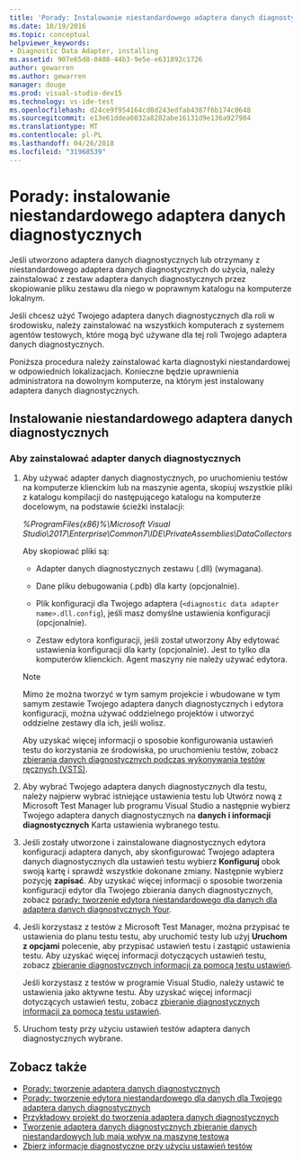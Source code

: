```yaml
---
title: 'Porady: Instalowanie niestandardowego adaptera danych diagnostycznych w programie Visual Studio'
ms.date: 10/19/2016
ms.topic: conceptual
helpviewer_keywords:
- Diagnostic Data Adapter, installing
ms.assetid: 907e65d8-0408-44b3-9e5e-e631892c1726
author: gewarren
ms.author: gewarren
manager: douge
ms.prod: visual-studio-dev15
ms.technology: vs-ide-test
ms.openlocfilehash: d24ce9f954164cd8d243edfab4387f6b174c0648
ms.sourcegitcommit: e13e61ddea6032a8282abe16131d9e136a927984
ms.translationtype: MT
ms.contentlocale: pl-PL
ms.lasthandoff: 04/26/2018
ms.locfileid: "31968539"
---
```

# <a name="how-to-install-a-custom-diagnostic-data-adapter"></a>Porady: instalowanie niestandardowego adaptera danych diagnostycznych

Jeśli utworzono adaptera danych diagnostycznych lub otrzymany z niestandardowego adaptera danych diagnostycznych do użycia, należy zainstalować z zestaw adaptera danych diagnostycznych przez skopiowanie pliku zestawu dla niego w poprawnym katalogu na komputerze lokalnym.

 Jeśli chcesz użyć Twojego adaptera danych diagnostycznych dla roli w środowisku, należy zainstalować na wszystkich komputerach z systemem agentów testowych, które mogą być używane dla tej roli Twojego adaptera danych diagnostycznych.

 Poniższa procedura należy zainstalować karta diagnostyki niestandardowej w odpowiednich lokalizacjach. Konieczne będzie uprawnienia administratora na dowolnym komputerze, na którym jest instalowany adaptera danych diagnostycznych.

## <a name="installing-a-custom-diagnostic-data-adapter"></a>Instalowanie niestandardowego adaptera danych diagnostycznych

### <a name="to-install-a-custom-diagnostic-data-adapter"></a>Aby zainstalować adapter danych diagnostycznych

1.  Aby używać adapter danych diagnostycznych, po uruchomieniu testów na komputerze klienckim lub na maszynie agenta, skopiuj wszystkie pliki z katalogu kompilacji do następującego katalogu na komputerze docelowym, na podstawie ścieżki instalacji:

     *%ProgramFiles(x86)%\Microsoft Visual Studio\2017\Enterprise\Common7\IDE\PrivateAssemblies\DataCollectors*

     Aby skopiować pliki są:

    -   Adapter danych diagnostycznych zestawu (.dll) (wymagana).

    -   Dane pliku debugowania (.pdb) dla karty (opcjonalnie).

    -   Plik konfiguracji dla Twojego adaptera (`<diagnostic data adapter name>.dll.config`), jeśli masz domyślne ustawienia konfiguracji (opcjonalnie).

    -   Zestaw edytora konfiguracji, jeśli został utworzony Aby edytować ustawienia konfiguracji dla karty (opcjonalnie). Jest to tylko dla komputerów klienckich. Agent maszyny nie należy używać edytora.

    > [!NOTE]
    > Mimo że można tworzyć w tym samym projekcie i wbudowane w tym samym zestawie Twojego adaptera danych diagnostycznych i edytora konfiguracji, można używać oddzielnego projektów i utworzyć oddzielne zestawy dla ich, jeśli wolisz.

     Aby uzyskać więcej informacji o sposobie konfigurowania ustawień testu do korzystania ze środowiska, po uruchomieniu testów, zobacz [zbierania danych diagnostycznych podczas wykonywania testów ręcznych (VSTS)](/vsts/manual-test/mtm/collect-more-diagnostic-data-in-manual-tests).

2.  Aby wybrać Twojego adaptera danych diagnostycznych dla testu, należy najpierw wybrać istniejące ustawienia testu lub Utwórz nową z Microsoft Test Manager lub programu Visual Studio a następnie wybierz Twojego adaptera danych diagnostycznych na **danych i informacji diagnostycznych** Karta ustawienia wybranego testu.

3.  Jeśli zostały utworzone i zainstalowane diagnostycznych edytora konfiguracji adaptera danych, aby skonfigurować Twojego adaptera danych diagnostycznych dla ustawień testu wybierz **Konfiguruj** obok swoją kartę i sprawdź wszystkie dokonane zmiany. Następnie wybierz pozycję **zapisać**. Aby uzyskać więcej informacji o sposobie tworzenia konfiguracji edytor dla Twojego zbierania danych diagnostycznych, zobacz [porady: tworzenie edytora niestandardowego dla danych dla adaptera danych diagnostycznych Your](../test/how-to-create-a-custom-editor-for-data-for-your-diagnostic-data-adapter.md).

4.  Jeśli korzystasz z testów z Microsoft Test Manager, można przypisać te ustawienia do planu testu testu, aby uruchomić testy lub użyj **Uruchom z opcjami** polecenie, aby przypisać ustawień testu i zastąpić ustawienia testu. Aby uzyskać więcej informacji dotyczących ustawień testu, zobacz [zbieranie diagnostycznych informacji za pomocą testu ustawień](../test/collect-diagnostic-information-using-test-settings.md).

     Jeśli korzystasz z testów w programie Visual Studio, należy ustawić te ustawienia jako aktywne testu. Aby uzyskać więcej informacji dotyczących ustawień testu, zobacz [zbieranie diagnostycznych informacji za pomocą testu ustawień](../test/collect-diagnostic-information-using-test-settings.md).

5.  Uruchom testy przy użyciu ustawień testów adaptera danych diagnostycznych wybrane.

## <a name="see-also"></a>Zobacz także

- [Porady: tworzenie adaptera danych diagnostycznych](../test/how-to-create-a-diagnostic-data-adapter.md)
- [Porady: tworzenie edytora niestandardowego dla danych dla Twojego adaptera danych diagnostycznych](../test/how-to-create-a-custom-editor-for-data-for-your-diagnostic-data-adapter.md)
- [Przykładowy projekt do tworzenia adaptera danych diagnostycznych](../test/sample-project-for-creating-a-diagnostic-data-adapter.md)
- [Tworzenie adaptera danych diagnostycznych zbieranie danych niestandardowych lub mają wpływ na maszynę testową](../test/create-a-diagnostic-data-adapter-to-collect-custom-data-or-affect-a-test-machine.md)
- [Zbierz informacje diagnostyczne przy użyciu ustawień testów](../test/collect-diagnostic-information-using-test-settings.md)
